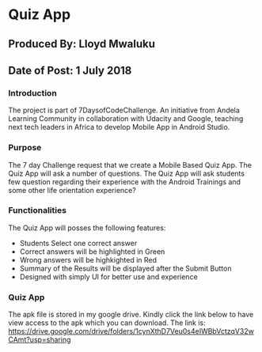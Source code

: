 # Quiz App
## Produced By: Lloyd Mwaluku
## Date of Post: 1 July 2018


### Introduction
The project is part of 7DaysofCodeChallenge. An initiative from Andela Learning Community in collaboration with Udacity and Google, teaching next tech leaders in Africa to develop Mobile App in Android Studio.

### Purpose
The 7 day Challenge request that we create a Mobile Based Quiz App. The Quiz App will ask a number of questions.
The Quiz App will ask students few question regarding their experience with the Android Trainings and some other life orientation experience?

### Functionalities
The Quiz App will posses the following features:
<ul>
  <li>Students Select one correct answer</li>
  <li>Correct answers will be highlighted in Green</li>
  <li>Wrong answers will be highkighted in Red</li>
  <li>Summary of the Results will be displayed after the Submit Button</li>
  <li>Designed with simply UI for better use and experience</li>
</ul>

### Quiz App
The apk file is stored in my google drive. Kindly click the link below to have view access to the apk which you can download.
The link is: https://drive.google.com/drive/folders/1cynXthD7Veu0s4eIWBbVctzqV32wCAmt?usp=sharing

